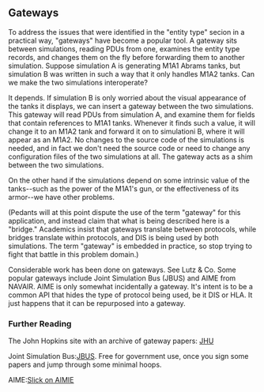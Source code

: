 ## Gateways
To address the issues that were identified in the "entity type" secion in a practical way, "gateways" have become a popular tool. A gateway sits between simulations, reading PDUs from one, examines the entity type records, and changes them on the fly before forwarding them to another simulation. Suppose simulation A is generating M1A1 Abrams tanks, but simulation B was written in such a way that it only handles M1A2 tanks. Can we make the two simulations interoperate?

It depends. If simulation B is only worried about the visual appearance of the tanks it displays, we can insert a gateway between the two simulations. This gateway will read PDUs from simulation A, and examine them for fields that contain references to M1A1 tanks. Whenever it finds such a value, it will change it to an M1A2 tank and forward it on to simulationi B, where it will appear as an M1A2. No changes to the source code of the simulations is needed, and in fact we don't need the source code or need to change any configuration files of the two simulations at all. The gateway acts as a shim between the two simulations.

On the other hand if the simulations depend on some intrinsic value of the tanks--such as the power of the M1A1's gun, or the effectiveness of its armor--we have other problems.

(Pedants will at this point dispute the use of the term "gateway" for this application, and instead claim that what is being described here is a "bridge." Academics insist that gateways translate between protocols, while bridges translate within protocols, and DIS is being used by both simulations. The term "gateway" is embedded in practice, so stop trying to fight that battle in this problem domain.)

Considerable work has been done on gateways. See Lutz & Co.  Some popular gateways include Joint Simulation Bus (JBUS) and AIME from NAVAIR. AIME is only somewhat incidentally a gateway. It's intent is to be a common API that hides the type of protocol being used, be it DIS or HLA. It just happens that it can be repurposed into a gateway.

### Further Reading

The John Hopkins site with an archive of gateway papers: <a href="https://msenterprise.jhuapl.edu/drupal/?q=node/39">JHU</a>

Joint Simulation Bus:<a href="http://www.alionscience.com/Technologies/Simulation-and-Training/JBUS">JBUS</a>. Free for government use, once you sign some papers and jump through some minimal hoops.

AIME:<a href="http://www.navair.navy.mil/nawctsd/Programs/Files/3-2015-AMIE.pdf">Slick on AIMIE</a>